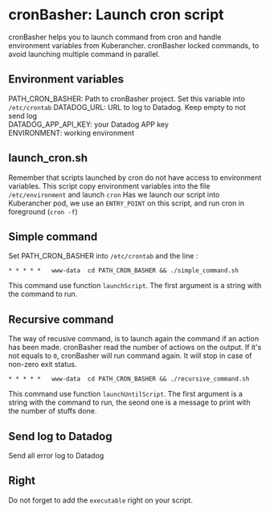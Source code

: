 cronBasher: Launch cron script
========================

cronBasher helps you to launch command from cron and handle environment variables from Kuberancher. cronBasher locked commands, to avoid launching multiple command in parallel. 

Environment variables
--------------------
PATH_CRON_BASHER: Path to cronBasher project. Set this variable into `/etc/crontab`
DATADOG_URL: URL to log to Datadog. Keep empty to not send log         
DATADOG_APP_API_KEY: your Datadog APP key           
ENVIRONMENT: working environment           

launch_cron.sh
-----------
Remember that scripts launched by cron do not have access to environment variables. 
This script copy environment variables into the file `/etc/environment` and launch `cron` 
Has we launch our script into Kuberancher pod, we use an `ENTRY_POINT` on this script, and run cron in foreground (`cron -f`)
  
Simple command
-----------------
Set PATH_CRON_BASHER into `/etc/crontab` and the line : 
```
* * * * *   www-data  cd PATH_CRON_BASHER && ./simple_command.sh
```
This command use function `launchScript`. The first argument is a string with the command to run.

Recursive command
-----------------
The way of recusive command, is to launch again the command if an action has been made. cronBasher read the number of actiows on the output. If it's not equals to `0`, cronBasher will run command again. It will stop in case of non-zero exit status.  
```
* * * * *   www-data  cd PATH_CRON_BASHER && ./recursive_command.sh
```
This command use function `launchUntilScript`. The first argument is a string with the command to run, the seond one is a message to print with the number of stuffs done.

Send log to Datadog
-------------------
Send all error log to Datadog

Right
-----
Do not forget to add the `executable` right on your script.
